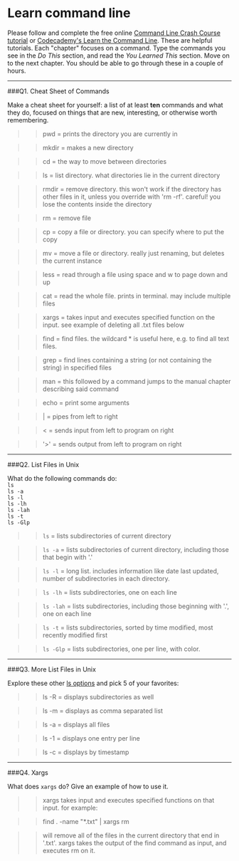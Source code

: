 # Learn command line

Please follow and complete the free online [Command Line Crash Course
tutorial](https://web.archive.org/web/20160708171659/http://cli.learncodethehardway.org/book/) or [Codecademy's Learn the Command Line](https://www.codecademy.com/learn/learn-the-command-line). These are helpful tutorials. Each "chapter" focuses on a command. Type the commands you see in the _Do This_ section, and read the _You Learned This_ section. Move on to the next chapter. You should be able to go through these in a couple of hours.

---

###Q1.  Cheat Sheet of Commands  

Make a cheat sheet for yourself: a list of at least **ten** commands and what they do, focused on things that are new, interesting, or otherwise worth remembering.

> > pwd = prints the directory you are currently in

> > mkdir = makes a new directory

> > cd = the way to move between directories

> > ls = list directory. what directories lie in the current directory

> > rmdir = remove directory. this won't work if the directory has other files in it, unless you override with 'rm -rf'. careful! you lose the contents inside the directory

> > rm = remove file

> > cp = copy a file or directory. you can specify where to put the copy

> > mv = move a file or directory. really just renaming, but deletes the current instance

> > less = read through a file using space and w to page down and up

> > cat = read the whole file. prints in terminal. may include multiple files

> > xargs = takes input and executes specified function on the input. see example of deleting all .txt files below

> > find = find files. the wildcard * is useful here, e.g. to find all text files.

> > grep = find lines containing a string (or not containing the string) in specified files

> > man = this followed by a command jumps to the manual chapter describing said command

> > echo = print some arguments

> > | = pipes from left to right

> > < = sends input from left to program on right

> > '>' = sends output from left to program on right

---

###Q2.  List Files in Unix   

What do the following commands do:  
`ls`  
`ls -a`  
`ls -l`  
`ls -lh`  
`ls -lah`  
`ls -t`  
`ls -Glp`  

> > `ls`     = lists subdirectories of current directory 

> >`ls -a`  = lists subdirectories of current directory, including those that begin with '.'

> >`ls -l`   = long list. includes information like date last updated, number of subdirectories in each directory.

> >`ls -lh`  = lists subdirectories, one on each line

> >`ls -lah` = lists subdirectories, including those beginning with '.', one on each line

> >`ls -t`   = lists subdirectories, sorted by time modified, most recently modified first

> >`ls -Glp` = lists subdirectories, one per line, with color.

---

###Q3.  More List Files in Unix  

Explore these other [ls options](http://www.techonthenet.com/unix/basic/ls.php) and pick 5 of your favorites:

> > ls -R = displays subdirectories as well

> > ls -m = displays as comma separated list

> > ls -a = displays all files

> > ls -1 = displays one entry per line

> > ls -c = displays by timestamp 

---

###Q4.  Xargs   

What does `xargs` do? Give an example of how to use it.

> > xargs takes input and executes specified functions on that input. for example: 

> > find . -name "*.txt" | xargs rm 

> > will remove all of the files in the current directory that end in '.txt'. xargs takes the output of the find command as input, and executes rm on it. 

 

